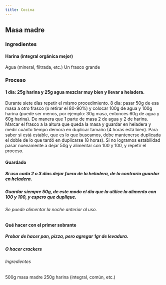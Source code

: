 ```yaml
---
title: Cocina
---
```


## Masa madre
### Ingredientes
#### Harina (integral orgánica mejor)
Agua (mineral, filtrada, etc.)
Un frasco grande
### Proceso
#### 1 día: 25g harina y 25g agua mezclar muy bien y llevar a heladera.
Durante siete días repetir el mismo procedimiento.
8 día: pasar 50g de esa masa a otro frasco (o retirar el 80-90%) y colocar 100g de agua y 100g harina (puede ser menos, por ejemplo: 30g masa, entonces 60g de agua y 60g harina). De manera que 1 parte de masa 2 de agua y 2 de harina. Marcar el frasco a la altura que queda la masa y guardar en heladera y medir cuánto tiempo demora en duplicar tamaño (4 horas está bien). Para saber si está estable, que es lo que buscamos, debe mantenerse duplicada el doble de lo que tardó en duplicarse (8 horas). Si no logramos estabilidad pasar nuevamente a dejar 50g y alimentar con 100 y 100, y repetir el proceso.
#### Guardado
##### Si uso cada 2 o 3 días dejar fuera de la heladera, de lo contrario guardar en heladera.
##### Guardar siempre 50g, de este modo el día que la utilice la alimento con 100 y 100, y espero que duplique.
###### Se puede alimentar la noche anterior al uso.
#### Qué hacer con el primer sobrante
##### Probar de hacer pan, pizza, pero agregar 1gr de levadura.
##### O hacer crackers
###### Ingredientes
500g masa madre
250g harina (integral, común, etc.)
